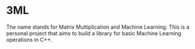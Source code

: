 # 3ML
The name stands for Matrix Multiplication and Machine Learning. This is a personal project that aims to build a library for basic Machine Learning operations in C++.
